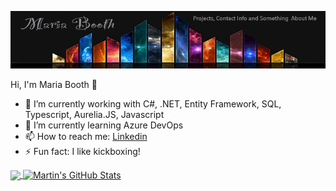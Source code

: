 
![Header](https://github.com/BooMajka/BooMajka/blob/e7fbfd7d0998ea64bf603a5a13eb6430ac2b495b/me.png "Header")



Hi, I'm Maria Booth 👋

- 🔭 I’m currently working with C#, .NET, Entity Framework, SQL, Typescript, Aurelia.JS, Javascript
- 🌱 I’m currently learning Azure DevOps
- 📫 How to reach me: [Linkedin](https://www.linkedin.com/in/maria-booth-21a9bbb1/)
- ⚡ Fun fact: I like kickboxing!


<a href="https://github.com/BooMajka/BooMajka">
  <img align="center" src="https://github-readme-stats.vercel.app/api/top-langs/?username=BooMajka&hide=java,html,tex&title_color=ffffff&text_color=c9cacc&icon_color=2bbc8a&bg_color=1d1f21&langs_count=3" />
</a>
<a href="https://github.com/BooMajka/BooMajka">
  <img align="center" src="https://github-readme-stats.vercel.app/api?username=BooMajka&show_icons=true&line_height=27&count_private=true&title_color=ffffff&text_color=c9cacc&icon_color=2bbc8a&bg_color=1d1f21" alt="Martin's GitHub Stats" />
</a>

    
